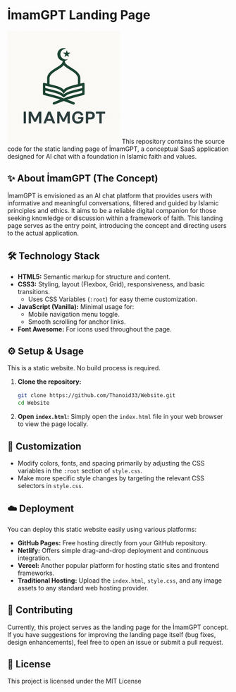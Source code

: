 # İmamGPT Landing Page

<img src="/images/logo.png" alt="İmamGPT Logo" width="256" height="256" >
This repository contains the source code for the static landing page of İmamGPT, a conceptual SaaS application designed for AI chat with a foundation in Islamic faith and values.

## ✨ About İmamGPT (The Concept)

İmamGPT is envisioned as an AI chat platform that provides users with informative and meaningful conversations, filtered and guided by Islamic principles and ethics. It aims to be a reliable digital companion for those seeking knowledge or discussion within a framework of faith. This landing page serves as the entry point, introducing the concept and directing users to the actual application.

## 🛠️ Technology Stack

*   **HTML5:** Semantic markup for structure and content.
*   **CSS3:** Styling, layout (Flexbox, Grid), responsiveness, and basic transitions.
    *   Uses CSS Variables (`:root`) for easy theme customization.
*   **JavaScript (Vanilla):** Minimal usage for:
    *   Mobile navigation menu toggle.
    *   Smooth scrolling for anchor links.
*   **Font Awesome:** For icons used throughout the page.

## ⚙️ Setup & Usage

This is a static website. No build process is required.

1.  **Clone the repository:**
    ```bash
    git clone https://github.com/Thanoid33/Website.git
    cd Website
    ```
2.  **Open `index.html`:** Simply open the `index.html` file in your web browser to view the page locally.

## 🎨 Customization

*   Modify colors, fonts, and spacing primarily by adjusting the CSS variables in the `:root` section of `style.css`.
*   Make more specific style changes by targeting the relevant CSS selectors in `style.css`.

## ☁️ Deployment

You can deploy this static website easily using various platforms:

*   **GitHub Pages:** Free hosting directly from your GitHub repository.
*   **Netlify:** Offers simple drag-and-drop deployment and continuous integration.
*   **Vercel:** Another popular platform for hosting static sites and frontend frameworks.
*   **Traditional Hosting:** Upload the `index.html`, `style.css`, and any image assets to any standard web hosting provider.

## 🤝 Contributing

Currently, this project serves as the landing page for the İmamGPT concept. If you have suggestions for improving the landing page itself (bug fixes, design enhancements), feel free to open an issue or submit a pull request.

## 📄 License

This project is licensed under the MIT License
